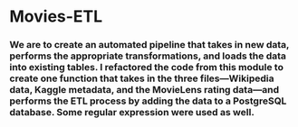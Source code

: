 # Movies-ETL

### We are to create an automated pipeline that takes in new data, performs the appropriate transformations, and loads the data into existing tables. I refactored the code from this module to create one function that takes in the three files—Wikipedia data, Kaggle metadata, and the MovieLens rating data—and performs the ETL process by adding the data to a PostgreSQL database. Some regular expression were used as well.